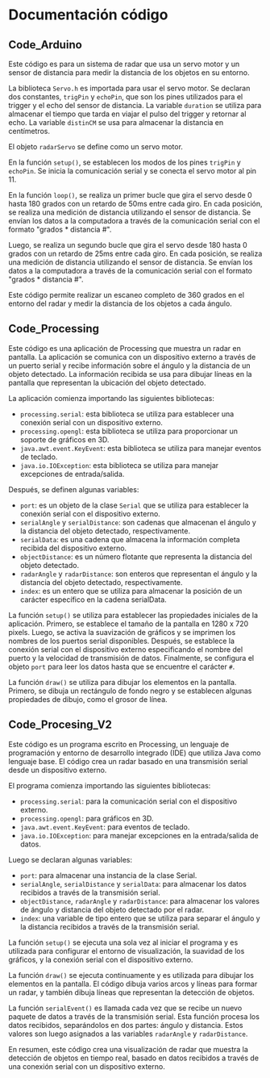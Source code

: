 # Documentación código 

## Code_Arduino

Este código es para un sistema de radar que usa un servo motor y un sensor de distancia para medir la distancia de los objetos en su entorno.

La biblioteca `Servo.h` es importada para usar el servo motor. Se declaran dos constantes, `trigPin` y `echoPin`, que son los pines utilizados para el trigger y el echo del sensor de distancia. La variable `duration` se utiliza para almacenar el tiempo que tarda en viajar el pulso del trigger y retornar al echo. La variable `distinCM` se usa para almacenar la distancia en centímetros.

El objeto `radarServo` se define como un servo motor.

En la función `setup()`, se establecen los modos de los pines `trigPin` y `echoPin`. Se inicia la comunicación serial y se conecta el servo motor al pin 11.

En la función `loop()`, se realiza un primer bucle que gira el servo desde 0 hasta 180 grados con un retardo de 50ms entre cada giro. En cada posición, se realiza una medición de distancia utilizando el sensor de distancia. Se envían los datos a la computadora a través de la comunicación serial con el formato "grados * distancia #".

Luego, se realiza un segundo bucle que gira el servo desde 180 hasta 0 grados con un retardo de 25ms entre cada giro. En cada posición, se realiza una medición de distancia utilizando el sensor de distancia. Se envían los datos a la computadora a través de la comunicación serial con el formato "grados * distancia #".

Este código permite realizar un escaneo completo de 360 grados en el entorno del radar y medir la distancia de los objetos a cada ángulo.

## Code_Processing

Este código es una aplicación de Processing que muestra un radar en pantalla. La aplicación se comunica con un dispositivo externo a través de un puerto serial y recibe información sobre el ángulo y la distancia de un objeto detectado. La información recibida se usa para dibujar líneas en la pantalla que representan la ubicación del objeto detectado.

La aplicación comienza importando las siguientes bibliotecas:

- `processing.serial`: esta biblioteca se utiliza para establecer una conexión serial con un dispositivo externo.
- `processing.opengl`: esta biblioteca se utiliza para proporcionar un soporte de gráficos en 3D.
- `java.awt.event.KeyEvent`: esta biblioteca se utiliza para manejar eventos de teclado.
- `java.io.IOException`: esta biblioteca se utiliza para manejar excepciones de entrada/salida.

Después, se definen algunas variables:

- `port`: es un objeto de la clase `Serial` que se utiliza para establecer la conexión serial con el dispositivo externo.
- `serialAngle` y `serialDistance`: son cadenas que almacenan el ángulo y la distancia del objeto detectado, respectivamente.
- `serialData`: es una cadena que almacena la información completa recibida del dispositivo externo.
- `objectDistance`: es un número flotante que representa la distancia del objeto detectado.
- `radarAngle` y `radarDistance`: son enteros que representan el ángulo y la distancia del objeto detectado, respectivamente.
- `index`: es un entero que se utiliza para almacenar la posición de un carácter específico en la cadena serialData.

La función `setup()` se utiliza para establecer las propiedades iniciales de la aplicación. Primero, se establece el tamaño de la pantalla en 1280 x 720 pixels. Luego, se activa la suavización de gráficos y se imprimen los nombres de los puertos serial disponibles. Después, se establece la conexión serial con el dispositivo externo especificando el nombre del puerto y la velocidad de transmisión de datos. Finalmente, se configura el objeto `port` para leer los datos hasta que se encuentre el carácter `#`.

La función `draw()` se utiliza para dibujar los elementos en la pantalla. Primero, se dibuja un rectángulo de fondo negro y se establecen algunas propiedades de dibujo, como el grosor de línea.

## Code_Procesing_V2

Este código es un programa escrito en Processing, un lenguaje de programación y entorno de desarrollo integrado (IDE) que utiliza Java como lenguaje base. El código crea un radar basado en una transmisión serial desde un dispositivo externo.

El programa comienza importando las siguientes bibliotecas:

- `processing.serial`: para la comunicación serial con el dispositivo externo.
- `processing.opengl`: para gráficos en 3D.
- `java.awt.event.KeyEvent`: para eventos de teclado.
- `java.io.IOException`: para manejar excepciones en la entrada/salida de datos.

Luego se declaran algunas variables:

- `port`: para almacenar una instancia de la clase Serial.
- `serialAngle`, `serialDistance` y `serialData`: para almacenar los datos recibidos a través de la transmisión serial.
- `objectDistance`, `radarAngle` y `radarDistance`: para almacenar los valores de ángulo y distancia del objeto detectado por el radar.
- `index`: una variable de tipo entero que se utiliza para separar el ángulo y la distancia recibidos a través de la transmisión serial.

La función `setup()` se ejecuta una sola vez al iniciar el programa y es utilizada para configurar el entorno de visualización, la suavidad de los gráficos, y la conexión serial con el dispositivo externo.

La función `draw()` se ejecuta continuamente y es utilizada para dibujar los elementos en la pantalla. El código dibuja varios arcos y líneas para formar un radar, y también dibuja líneas que representan la detección de objetos.

La función `serialEvent()` es llamada cada vez que se recibe un nuevo paquete de datos a través de la transmisión serial. Esta función procesa los datos recibidos, separándolos en dos partes: ángulo y distancia. Estos valores son luego asignados a las variables `radarAngle` y `radarDistance`.

En resumen, este código crea una visualización de radar que muestra la detección de objetos en tiempo real, basado en datos recibidos a través de una conexión serial con un dispositivo externo.
